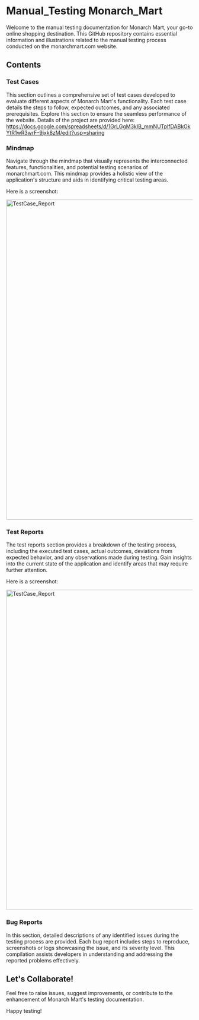 # Manual_Testing Monarch_Mart
Welcome to the manual testing documentation for Monarch Mart, your go-to online shopping destination. This GitHub repository contains essential information and illustrations related to the manual testing process conducted on the monarchmart.com website.

## Contents

### Test Cases
This section outlines a comprehensive set of test cases developed to evaluate different aspects of Monarch Mart's functionality. Each test case details the steps to follow, expected outcomes, and any associated prerequisites. Explore this section to ensure the seamless performance of the website.
Details of the project are provided here: https://docs.google.com/spreadsheets/d/1GrLGgM3kIB_mmNUTplfDABkOkYtR1wR3wrF-9jxk8zM/edit?usp=sharing

### Mindmap
Navigate through the mindmap that visually represents the interconnected features, functionalities, and potential testing scenarios of monarchmart.com. This mindmap provides a holistic view of the application's structure and aids in identifying critical testing areas.

Here is a screenshot:

<img width="863" alt="TestCase_Report" src="https://github.com/imon742/Manual_Testing-Monarch_Mart/assets/76839722/a31a406b-ec68-4d2d-8836-b431e5b4e921">


### Test Reports
The test reports section provides a breakdown of the testing process, including the executed test cases, actual outcomes, deviations from expected behavior, and any observations made during testing. Gain insights into the current state of the application and identify areas that may require further attention.

Here is a screenshot:

<img width="863" alt="TestCase_Report" src="https://github.com/imon742/Manual_Testing-Monarch_Mart/assets/76839722/09c2aaad-e773-4481-b81b-83d697c6a901">

### Bug Reports
In this section, detailed descriptions of any identified issues during the testing process are provided. Each bug report includes steps to reproduce, screenshots or logs showcasing the issue, and its severity level. This compilation assists developers in understanding and addressing the reported problems effectively.


## Let's Collaborate!
Feel free to raise issues, suggest improvements, or contribute to the enhancement of Monarch Mart's testing documentation.

Happy testing!

